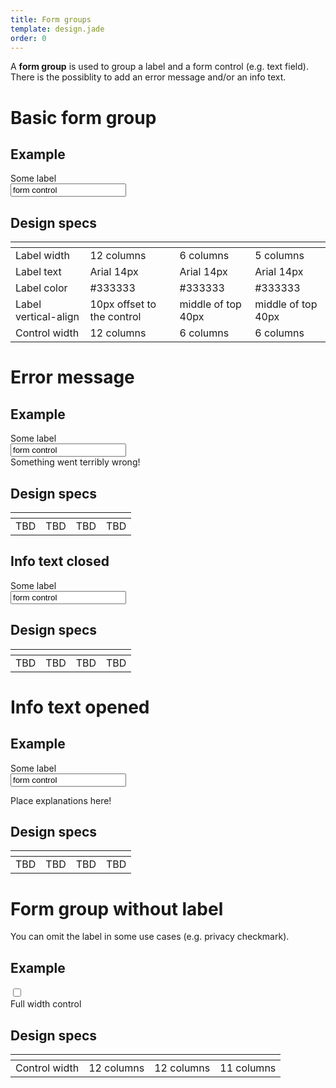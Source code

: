 ```yaml
---
title: Form groups
template: design.jade
order: 0
---
```


A **form group** is used to group a label and a form control (e.g. text field).
There is the possiblity to add an error message and/or an info text.

# Basic form group

## Example

<div style="max-width: 700px" >
  <div class="form__group">
    <label class="form__group__label">
      Some label
    </label>
    <div class="form__group__control">
      <input type="text" class="control control--input" value="form control" />
    </div>
  </div>
</div>

## Design specs

|    | <i class="icon icon--mobile" ></i>| <i class="icon icon--mobile" ></i> | <i class="icon icon--desktop" ></i> |
| -- | -- | -- | -- |
| Label width | 12 columns | 6 columns | 5 columns |
| Label text | Arial 14px | Arial 14px | Arial 14px |
| Label color | #333333 | #333333 | #333333 |
| Label vertical-align | 10px offset to the control | middle of top 40px | middle of top 40px |
| Control width | 12 columns | 6 columns | 6 columns |

# Error message

## Example

<div style="max-width: 700px" >
  <div class="form__group">
    <label class="form__group__label">
      Some label
    </label>
    <div class="form__group__control">
      <input type="text" class="control control--input" value="form control" />
      <div class="form__error-message" >
        Something went terribly wrong!
      </div>
    </div>
  </div>
</div>

## Design specs

|    | <i class="icon icon--mobile" ></i>| <i class="icon icon--mobile" ></i> | <i class="icon icon--desktop" ></i> |
| -- | -- | -- | -- |
| TBD | TBD | TBD | TBD |

## Info text closed

<div style="max-width: 700px" >
  <div class="form__group">
    <label class="form__group__label">
      <div class="info-icon">
        <a href="#" class="info-icon__icon"></a>
        <label class="info-icon__label">Some label</label>
      </div>
    </label>
    <div class="form__group__control">
      <input type="text" class="control control--input" value="form control" />
    </div>
  </div>
</div>

## Design specs

|    | <i class="icon icon--mobile" ></i>| <i class="icon icon--mobile" ></i> | <i class="icon icon--desktop" ></i> |
| -- | -- | -- | -- |
| TBD | TBD | TBD | TBD |

# Info text opened

## Example

<div style="max-width: 700px" >
  <div class="form__group">
    <label class="form__group__label">
      <div class="info-icon">
        <a href="#" class="info-icon__icon is-active"></a>
        <label class="info-icon__label">Some label</label>
      </div>
    </label>
    <div class="form__group__control">
      <input type="text" class="control control--input" value="form control" />
      <div class="form__info-text info-text">
        <p>Place explanations here!</p>
      </div>
    </div>
  </div>
</div>

## Design specs

|    | <i class="icon icon--mobile" ></i>| <i class="icon icon--mobile" ></i> | <i class="icon icon--desktop" ></i> |
| -- | -- | -- | -- |
| TBD | TBD | TBD | TBD |

# Form group without label

You can omit the label in some use cases (e.g. privacy checkmark).

## Example

<div style="max-width: 700px" >
  <div class="form__group">
    <div class="form__group__control form__group__control--fullwidth">
      <label data-checkbox="data-checkbox" class="checkbox">
        <input type="checkbox" class="checkbox__checkbox"/>
        <div class="checkbox__label">
          <div class="checkbox__label__text"><span>Full width control</span></div>
        </div>
      </label>
    </div>
  </div>
</div>

## Design specs

| | <i class="icon icon--mobile" ></i>| <i class="icon icon--mobile" ></i> | <i class="icon icon--desktop" ></i> |
| -- | -- | -- | -- |
| Control width | 12 columns | 12 columns | 11 columns |
